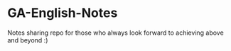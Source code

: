 # GA-English-Notes

Notes sharing repo for those who always look forward to achieving above and beyond :)

